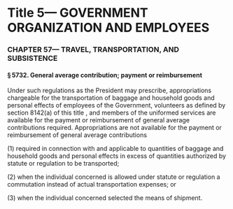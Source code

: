 
# Title 5— GOVERNMENT ORGANIZATION AND EMPLOYEES
### CHAPTER 57— TRAVEL, TRANSPORTATION, AND SUBSISTENCE
#### § 5732. General average contribution; payment or reimbursement

Under such regulations as the President may prescribe, appropriations chargeable for the transportation of baggage and household goods and personal effects of employees of the Government, volunteers as defined by section 8142(a) of this title , and members of the uniformed services are available for the payment or reimbursement of general average contributions required. Appropriations are not available for the payment or reimbursement of general average contributions

(1) required in connection with and applicable to quantities of baggage and household goods and personal effects in excess of quantities authorized by statute or regulation to be transported;

(2) when the individual concerned is allowed under statute or regulation a commutation instead of actual transportation expenses; or

(3) when the individual concerned selected the means of shipment.

